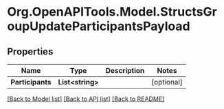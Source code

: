 
# Org.OpenAPITools.Model.StructsGroupUpdateParticipantsPayload

## Properties

Name | Type | Description | Notes
------------ | ------------- | ------------- | -------------
**Participants** | **List&lt;string&gt;** |  | [optional] 

[[Back to Model list]](../README.md#documentation-for-models)
[[Back to API list]](../README.md#documentation-for-api-endpoints)
[[Back to README]](../README.md)

